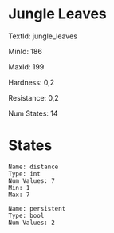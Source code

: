 # Jungle Leaves

TextId: jungle_leaves

MinId: 186

MaxId: 199

Hardness: 0,2

Resistance: 0,2


Num States: 14

# States
```
Name: distance
Type: int
Num Values: 7
Min: 1
Max: 7

Name: persistent
Type: bool
Num Values: 2
```